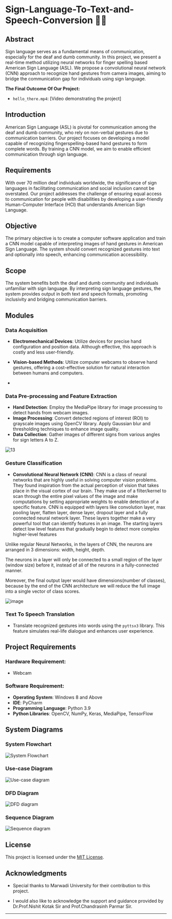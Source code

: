 # **Sign-Language-To-Text-and-Speech-Conversion 💬👋**

## **Abstract**

Sign language serves as a fundamental means of communication, especially for the deaf and dumb community. In this project, we present a real-time method utilizing neural networks for finger spelling based American Sign Language (ASL). We propose a convolutional neural network (CNN) approach to recognize hand gestures from camera images, aiming to bridge the communication gap for individuals using sign language.

**The Final Outcome Of Our Project:** 
- `hello_there.mp4`: [Video demonstrating the project]

## **Introduction**

American Sign Language (ASL) is pivotal for communication among the deaf and dumb community, who rely on non-verbal gestures due to communication barriers. Our project focuses on developing a model capable of recognizing fingerspelling-based hand gestures to form complete words. By training a CNN model, we aim to enable efficient communication through sign language.

## **Requirements**

With over 70 million deaf individuals worldwide, the significance of sign languages in facilitating communication and social inclusion cannot be overstated. Our project addresses the challenge of ensuring equal access to communication for people with disabilities by developing a user-friendly Human-Computer Interface (HCI) that understands American Sign Language.

## **Objective**

The primary objective is to create a computer software application and train a CNN model capable of interpreting images of hand gestures in American Sign Language. The system should convert recognized gestures into text and optionally into speech, enhancing communication accessibility.

## **Scope**

The system benefits both the deaf and dumb community and individuals unfamiliar with sign language. By interpreting sign language gestures, the system provides output in both text and speech formats, promoting inclusivity and bridging communication barriers.

## **Modules**

### **Data Acquisition**

- **Electromechanical Devices**: Utilize devices for precise hand configuration and position data. Although effective, this approach is costly and less user-friendly.
- **Vision-based Methods**: Utilize computer webcams to observe hand gestures, offering a cost-effective solution for natural interaction between humans and computers.

- 


### **Data Pre-processing and Feature Extraction**

- **Hand Detection**: Employ the MediaPipe library for image processing to detect hands from webcam images.
- **Image Processing**: Convert detected regions of interest (ROI) to grayscale images using OpenCV library. Apply Gaussian blur and thresholding techniques to enhance image quality.
- **Data Collection**: Gather images of different signs from various angles for sign letters A to Z.

![13](https://github.com/ShrutiNathavani/Sign-Language-To-Text-and-Speech/assets/77912009/174dc35f-e683-4bc8-9c89-1b6750d93850)
### **Gesture Classification**

- **Convolutional Neural Network (CNN)**: CNN is a class of neural networks that are highly useful in solving computer vision problems. They found inspiration from the actual perception of vision that takes place in the visual cortex of our brain. They make use of a filter/kernel to scan through the entire pixel values of the image and make computations by setting appropriate weights to enable detection of a specific feature. CNN is equipped with layers like convolution layer, max pooling layer, flatten layer, dense layer, dropout layer and a fully connected neural network layer. These layers together make a very powerful tool that can identify features in an image. The starting layers detect low level features that gradually begin to detect more complex higher-level features

Unlike regular Neural Networks, in the layers of CNN, the neurons are arranged in 3 dimensions: width, height, depth.

The neurons in a layer will only be connected to a small region of the layer (window size) before it, instead of all of the neurons in a fully-connected manner.

Moreover, the final output layer would have dimensions(number of classes), because by the end of the CNN architecture we will reduce the full image into a single vector of class scores.


![image](https://github.com/ShrutiNathavani/Sign-Language-To-Text-and-Speech/assets/77912009/f024254d-b2fa-4f1a-921e-5f27788eb6e7)

### **Text To Speech Translation**

- Translate recognized gestures into words using the `pyttsx3` library. This feature simulates real-life dialogue and enhances user experience.

## **Project Requirements**

### **Hardware Requirement:**
- Webcam

### **Software Requirement:**
- **Operating System**: Windows 8 and Above
- **IDE**: PyCharm
- **Programming Language**: Python 3.9
- **Python Libraries**: OpenCV, NumPy, Keras, MediaPipe, TensorFlow

## **System Diagrams**

### **System Flowchart**


![System Flowchart](https://github.com/ShrutiNathavani/Sign-Language-To-Text-and-Speech/assets/77912009/f6a9b8c3-a2b5-485b-977c-846bd689d5e9)


### **Use-case Diagram**


![Use-case diagram](https://github.com/ShrutiNathavani/Sign-Language-To-Text-and-Speech/assets/77912009/69e077ed-b12a-4a9a-9cb2-9d3d64b345f0)


### **DFD Diagram**


![DFD diagram](https://github.com/ShrutiNathavani/Sign-Language-To-Text-and-Speech/assets/77912009/85081d60-7dab-440f-b0f9-3f90b8a761d7)


### **Sequence Diagram**

![Sequence diagram](https://github.com/ShrutiNathavani/Sign-Language-To-Text-and-Speech/assets/77912009/f633d5c0-cbbf-43d4-a628-da79a46cfa88)


## **License**

This project is licensed under the [MIT License](LICENSE).

## **Acknowledgments**

- Special thanks to Marwadi University for their contribution to this project.

-  I would also like to acknowledge the support and guidance provided by Dr.Prof.Nishit Kotak Sir and Prof.Chandrasinh Parmar Sir.

---


